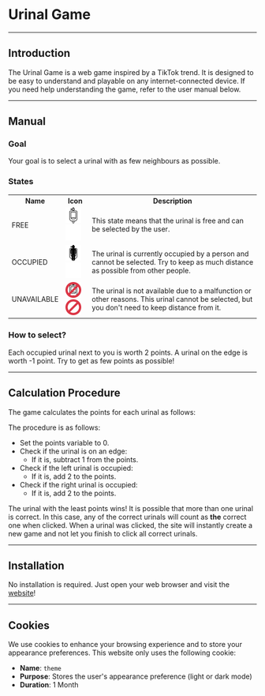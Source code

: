 # Urinal Game

---

## Introduction

The Urinal Game is a web game inspired by a TikTok trend. It is designed to be easy to understand and playable on any internet-connected device. If you need help understanding the game, refer to the user manual below.

---

## Manual

### Goal
Your goal is to select a urinal with as few neighbours as possible.

### States
<table>
    <tr>
        <th>Name</th>
        <th>Icon</th>
        <th>Description</th>
    </tr>
    <tr>
        <td>FREE</td>
        <td><img src="./src/lightmode/urinal_free.png#gh-light-mode-only" width="32"><img src="./src/darkmode/urinal_free.png#gh-dark-mode-only" width="32"></td>
        <td>This state means that the urinal is free and can be selected by the user.</td>
    </tr>
    <tr>
        <td>OCCUPIED</td>
        <td><img src="./src/lightmode/urinal_occupied.png#gh-light-mode-only" width="32"><img src="./src/darkmode/urinal_occupied.png#gh-dark-mode-only" width="32"></td>
        <td>The urinal is currently occupied by a person and cannot be selected. Try to keep as much distance as possible from other people.</td>
    </tr>
    <tr>
        <td>UNAVAILABLE</td>
        <td><img src="./src/lightmode/urinal_unavailable.png#gh-light-mode-only" width="32"><img src="./src/darkmode/urinal_unavailable.png#gh-dark-mode-only" width="32"></td>
        <td>The urinal is not available due to a malfunction or other reasons. This urinal cannot be selected, but you don't need to keep distance from it.</td>
    </tr>
</table>

### How to select?
Each occupied urinal next to you is worth 2 points. A urinal on the edge is worth -1 point. Try to get as few points as possible!

---

## Calculation Procedure
The game calculates the points for each urinal as follows:

The procedure is as follows:

- Set the points variable to 0.
- Check if the urinal is on an edge:
    - If it is, subtract 1 from the points.
- Check if the left urinal is occupied:
    - If it is, add 2 to the points.
- Check if the right urinal is occupied:
    - If it is, add 2 to the points.

The urinal with the least points wins!
It is possible that more than one urinal is correct. In this case, any of the correct urinals will count as **the** correct one when clicked.
When a urinal was clicked, the site will instantly create a new game and not let you finish to click all correct urinals.

---

## Installation
No installation is required. Just open your web browser and visit the [website](https://urinalgame.netlify.app)!

---

## Cookies
We use cookies to enhance your browsing experience and to store your appearance preferences. This website only uses the following cookie:

- **Name**: `theme`
- **Purpose**: Stores the user's appearance preference (light or dark mode)
- **Duration**: 1 Month